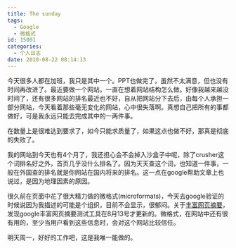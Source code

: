 ```yaml
---
title: The sunday
tags:
  - Google
  - 微格式
id: 15001
categories:
  - 个人日志
date: 2010-08-22 08:14:13
---
```


今天很多人都在加班，我只是其中一个。PPT也做完了，虽然不太满意，但也没有时间再改进了。最近要做一个网站，一直在想着网站结构怎么做。好像我越来越没时间了，还有很多网站的排名最近也不好，自从把网站分下去后，由每个人承担一部分网站，今天看着那些毫无变化的网站，心中很失落啊。真想自己把所有的事都做好，可是我永远只能去完成其中的一两件事。

在数量上是很难达到要求了，如今只能求质量了，如果这点也做不好，那真是彻底的失败了。

我的网站到今天也有4个月了，我还担心会不会掉入沙盒子中呢，除了crusher这个词排名好之外，首页几乎没什么排名了。因为天天查这个词，也知道一件事，一般在外国查的排名就是你网站在国内将来的排名。这一点在google帮助文章上也说过，是因为地理因素的原因。

很久前在页面中花了很大精力做的微格式(microformats)，今天去google验证的时候说因为我描述的可能是个组织，目前不会显示，很郁闷。关于[丰富网页摘要](http://www.google.com/support/webmasters/bin/answer.py?hl=cn&amp;answer=173839)，发现google丰富网页摘要测试工具在8月13号才更新的。微格式，在网站中还有很有用的，至少当用户看到这些信息时，会对这个网站比较信任。

明天周一，好好的工作吧，这是我唯一能做的。